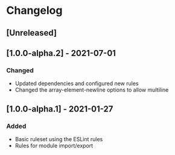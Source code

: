 # Changelog

## [Unreleased]

## [1.0.0-alpha.2] - 2021-07-01

### Changed

- Updated dependencies and configured new rules
- Changed the array-element-newline options to allow multiline

## [1.0.0-alpha.1] - 2021-01-27

### Added

- Basic ruleset using the ESLint rules
- Rules for module import/export
